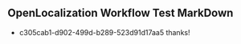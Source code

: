 ## OpenLocalization Workflow Test MarkDown
* c305cab1-d902-499d-b289-523d91d17aa5 
thanks!<!--HONumber=Mar16_HO4-->
